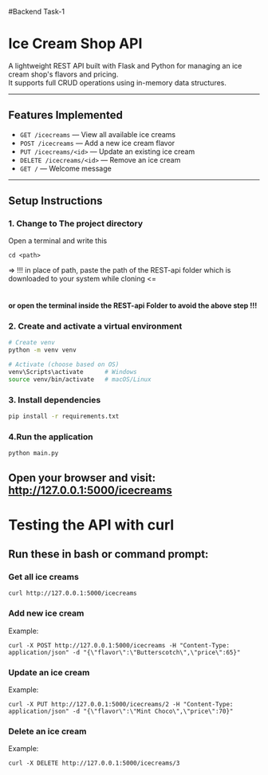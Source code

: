 #Backend Task-1
# Ice Cream Shop API

A lightweight REST API built with Flask and Python for managing an ice cream shop's flavors and pricing.  
It supports full CRUD operations using in-memory data structures.

---

## Features Implemented

- `GET /icecreams` — View all available ice creams
- `POST /icecreams` — Add a new ice cream flavor
- `PUT /icecreams/<id>` — Update an existing ice cream
- `DELETE /icecreams/<id>` — Remove an ice cream
- `GET /` — Welcome message

---

## Setup Instructions 

### 1. Change to The project directory
Open a terminal and write this
```
cd <path>
```
=> !!! in place of path, paste the path of the REST-api folder which is downloaded to your system while cloning <= \
<br />
#### or open the terminal inside the REST-api Folder to avoid the above step !!!

### 2. Create and activate a virtual environment
```bash
# Create venv
python -m venv venv

# Activate (choose based on OS)
venv\Scripts\activate      # Windows
source venv/bin/activate   # macOS/Linux
```
### 3. Install dependencies
```bash
pip install -r requirements.txt
```
### 4.Run the application
```bash
python main.py
```
## Open your browser and visit: http://127.0.0.1:5000/icecreams

# Testing the API with curl
## Run these in bash or command prompt:

### Get all ice creams
```
curl http://127.0.0.1:5000/icecreams
```
### Add new ice cream
 Example:
```
curl -X POST http://127.0.0.1:5000/icecreams -H "Content-Type: application/json" -d "{\"flavor\":\"Butterscotch\",\"price\":65}"
```
### Update an ice cream
 Example:
```
curl -X PUT http://127.0.0.1:5000/icecreams/2 -H "Content-Type: application/json" -d "{\"flavor\":\"Mint Choco\",\"price\":70}"
```
### Delete an ice cream
 Example:
```
curl -X DELETE http://127.0.0.1:5000/icecreams/3
```
